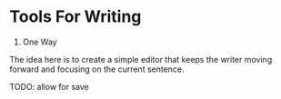 # Tools For Writing

1. One Way

The idea here is to create a simple editor that keeps the writer moving forward and focusing on the current sentence.

TODO: allow for save
